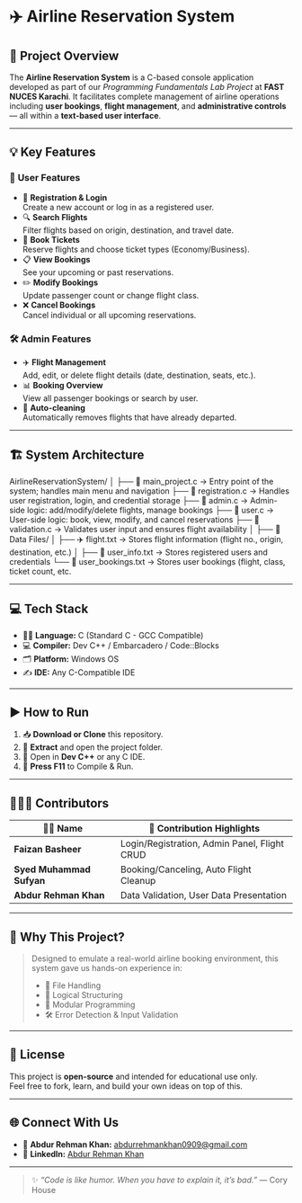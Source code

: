 # ✈️ **Airline Reservation System**

## 📖 **Project Overview**
The **Airline Reservation System** is a C-based console application developed as part of our *Programming Fundamentals Lab Project* at **FAST NUCES Karachi**. It facilitates complete management of airline operations including **user bookings**, **flight management**, and **administrative controls** — all within a **text-based user interface**.

---

## 💡 **Key Features**

### 👤 **User Features**
- 🔐 **Registration & Login**  
  Create a new account or log in as a registered user.
- 🔍 **Search Flights**  
  Filter flights based on origin, destination, and travel date.
- 🎫 **Book Tickets**  
  Reserve flights and choose ticket types (Economy/Business).
- 📋 **View Bookings**  
  See your upcoming or past reservations.
- ✏️ **Modify Bookings**  
  Update passenger count or change flight class.
- ❌ **Cancel Bookings**  
  Cancel individual or all upcoming reservations.

### 🛠️ **Admin Features**
- ✈️ **Flight Management**  
  Add, edit, or delete flight details (date, destination, seats, etc.).
- 📊 **Booking Overview**  
  View all passenger bookings or search by user.
- 🧹 **Auto-cleaning**  
  Automatically removes flights that have already departed.

---

## 🏗️ **System Architecture**

AirlineReservationSystem/
│
├── 📄 main_project.c           → Entry point of the system; handles main menu and navigation
├── 📄 registration.c           → Handles user registration, login, and credential storage
├── 📄 admin.c                  → Admin-side logic: add/modify/delete flights, manage bookings
├── 📄 user.c                   → User-side logic: book, view, modify, and cancel reservations
├── 📄 validation.c             → Validates user input and ensures flight availability
│
├── 📁 Data Files/
│   ├── ✈️ flight.txt           → Stores flight information (flight no., origin, destination, etc.)
│   ├── 👤 user_info.txt        → Stores registered users and credentials
└── 🧾 user_bookings.txt    → Stores user bookings (flight, class, ticket count, etc.




---

## 💻 **Tech Stack**
- 👨‍💻 **Language:** C (Standard C - GCC Compatible)
- 💻 **Compiler:** Dev C++ / Embarcadero / Code::Blocks
- 🗂 **Platform:** Windows OS
- ✍️ **IDE:** Any C-Compatible IDE

---

## ▶️ **How to Run**

1. 📥 **Download or Clone** this repository.
2. 📂 **Extract** and open the project folder.
3. 🧭 Open in **Dev C++** or any C IDE.
4. 🏁 **Press F11** to Compile & Run.

---

## 🧑‍🤝‍🧑 **Contributors**

| 👨‍💻 Name                | 🌟 Contribution Highlights |
|-------------------------|----------------------------|
| **Faizan Basheer**      | Login/Registration, Admin Panel, Flight CRUD |
| **Syed Muhammad Sufyan**| Booking/Canceling, Auto Flight Cleanup       |
| **Abdur Rehman Khan**   | Data Validation, User Data Presentation      |

---

## 🎯 **Why This Project?**
> Designed to emulate a real-world airline booking environment, this system gave us hands-on experience in:
> - 🔁 File Handling
> - 🧠 Logical Structuring
> - 🧩 Modular Programming
> - 🛠 Error Detection & Input Validation

---

## 📜 **License**
This project is **open-source** and intended for educational use only.  
Feel free to fork, learn, and build your own ideas on top of this.

---

## 🌐 **Connect With Us**

- 📧 **Abdur Rehman Khan:** [abdurrehmankhan0909@gmail.com](mailto:abdurrehmankhan0909@gmail.com)  
- 💼 **LinkedIn:** [Abdur Rehman Khan](https://www.linkedin.com/in/abdur-rehman-khan)

---

> ✨ *“Code is like humor. When you have to explain it, it’s bad.”* — Cory House

